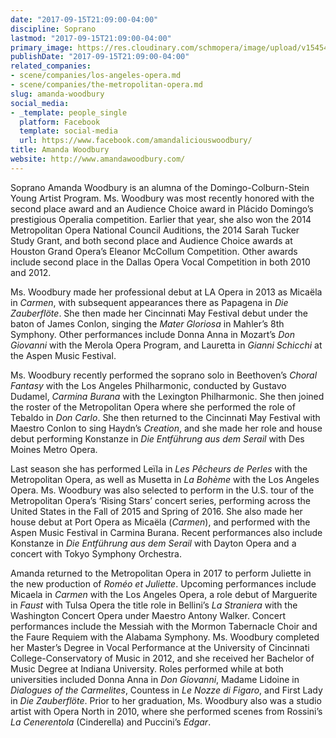 ```yaml
---
date: "2017-09-15T21:09:00-04:00"
discipline: Soprano
lastmod: "2017-09-15T21:09:00-04:00"
primary_image: https://res.cloudinary.com/schmopera/image/upload/v1545409169/media/webhook-uploads/1505523918596/woodbury_full-1.jpg.jpg
publishDate: "2017-09-15T21:09:00-04:00"
related_companies:
- scene/companies/los-angeles-opera.md
- scene/companies/the-metropolitan-opera.md
slug: amanda-woodbury
social_media:
- _template: people_single
  platform: Facebook
  template: social-media
  url: https://www.facebook.com/amandaliciouswoodbury/
title: Amanda Woodbury
website: http://www.amandawoodbury.com/
---
```


Soprano Amanda Woodbury is an alumna of the Domingo-Colburn-Stein Young Artist Program.
Ms. Woodbury was most recently honored with the second place award and an Audience Choice
award in Plácido Domingo’s prestigious Operalia competition. Earlier that year, she also won the 2014 Metropolitan Opera National Council Auditions, the 2014 Sarah Tucker Study Grant, and both second place and Audience Choice awards at Houston Grand Opera’s Eleanor McCollum Competition. Other awards include second place in the Dallas Opera Vocal Competition in both 2010 and 2012.

Ms. Woodbury made her professional debut at LA Opera in 2013 as Micaëla in *Carmen*, with subsequent appearances there as Papagena in *Die Zauberflöte*. She then made her Cincinnati May Festival debut under the baton of James Conlon, singing the *Mater Gloriosa* in Mahler’s 8th Symphony. Other performances include Donna Anna in Mozart’s *Don Giovanni* with the Merola Opera Program, and Lauretta in *Gianni Schicchi* at the Aspen Music Festival.

Ms. Woodbury recently performed the soprano solo in Beethoven’s *Choral Fantasy* with the Los
Angeles Philharmonic, conducted by Gustavo Dudamel, *Carmina Burana* with the Lexington
Philharmonic. She then joined the roster of the Metropolitan Opera where she performed the role of Tebaldo in *Don Carlo*. She then returned to the Cincinnati May Festival with Maestro Conlon to sing Haydn’s *Creation*, and she made her role and house debut performing Konstanze in *Die Entführung aus dem Serail* with Des Moines Metro Opera.

Last season she has performed Leïla in *Les Pêcheurs de Perles* with the Metropolitan Opera, as well as Musetta in *La Bohème* with the Los Angeles Opera. Ms. Woodbury was also selected to perform in the U.S. tour of the Metropolitan Opera’s ‘Rising Stars’ concert series, performing across the United States in the Fall of 2015 and Spring of 2016. She also made her house debut at Port Opera as Micaëla (*Carmen*), and performed with the Aspen Music Festival in Carmina Burana. Recent performances also include Konstanze in *Die Entführung aus dem Serail* with Dayton Opera and a concert with Tokyo Symphony Orchestra.

Amanda returned to the Metropolitan Opera in 2017 to perform Juliette in the new production of
*Roméo et Juliette*. Upcoming performances include Micaela in *Carmen* with the Los Angeles Opera, a role debut of Marguerite in *Faust* with Tulsa Opera the title role in Bellini’s *La Straniera* with the Washington Concert Opera under Maestro Antony Walker. Concert performances include the Messiah with the Mormon Tabernacle Choir and the Faure Requiem with the Alabama Symphony. Ms. Woodbury completed her Master’s Degree in Vocal Performance at the University of Cincinnati College-Conservatory of Music in 2012, and she received her Bachelor of Music Degree at Indiana University. Roles performed while at both universities included Donna Anna in *Don Giovanni*, Madame Lidoine in *Dialogues of the Carmelites*, Countess in *Le Nozze di Figaro*, and First Lady in *Die Zauberflöte*. Prior to her graduation, Ms. Woodbury also was a studio artist with Opera North in 2010, where she performed scenes from Rossini’s *La Cenerentola* (Cinderella) and Puccini’s *Edgar*.
